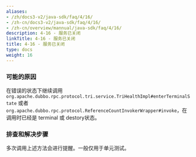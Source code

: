 ```yaml
---
aliases:
- /zh/docs3-v2/java-sdk/faq/4/16/
- /zh-cn/docs3-v2/java-sdk/faq/4/16/
- /zh-cn/overview/mannual/java-sdk/faq/4/16/
description: 4-16 - 服务已关闭
linkTitle: 4-16 - 服务已关闭
title: 4-16 - 服务已关闭
type: docs
weight: 16
---
```







### 可能的原因

在错误的状态下继续调用 `org.apache.dubbo.rpc.protocol.tri.service.TriHealthImpl#enterTerminalState` 或者 `org.apache.dubbo.rpc.protocol.ReferenceCountInvokerWrapper#invoke`，在调用时已经是 terminal 或 destory状态。

### 排查和解决步骤

多次调用上述方法会进行提醒。一般仅用于单元测试。
